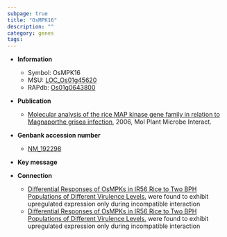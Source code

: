 ```yaml
---
subpage: true
title: "OsMPK16"
description: ""
category: genes
tags: 
---
```


* **Information**  
    + Symbol: OsMPK16  
    + MSU: [LOC_Os01g45620](http://rice.plantbiology.msu.edu/cgi-bin/ORF_infopage.cgi?orf=LOC_Os01g45620)  
    + RAPdb: [Os01g0643800](http://rapdb.dna.affrc.go.jp/viewer/gbrowse_details/irgsp1?name=Os01g0643800)  

* **Publication**  
    + [Molecular analysis of the rice MAP kinase gene family in relation to Magnaporthe grisea infection](http://www.ncbi.nlm.nih.gov/pubmed?term=Molecular+analysis+of+the+rice+MAP+kinase+gene+family+in+relation+to+Magnaporthe+grisea+infection%5BTitle%5D), 2006, Mol Plant Microbe Interact.

* **Genbank accession number**  
    + [NM_192298](http://www.ncbi.nlm.nih.gov/nuccore/NM_192298)

* **Key message**  

* **Connection**  
    + [Differential Responses of OsMPKs in IR56 Rice to Two BPH Populations of Different Virulence Levels.](OsMPK1,+OsMPK3,+OsMPK7,+OsMPK14,+and+OsMPK16) were found to exhibit upregulated expression only during incompatible interaction
    + [Differential Responses of OsMPKs in IR56 Rice to Two BPH Populations of Different Virulence Levels.](OsMPK1,+OsMPK3,+OsMPK7,+OsMPK14,+and+OsMPK16) were found to exhibit upregulated expression only during incompatible interaction



